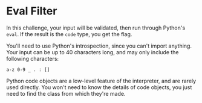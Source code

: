 # Eval Filter

In this challenge, your input will be validated, then run through Python's `eval`.
If the result is the `code` type, you get the flag.

You'll need to use Python's introspection, since you can't import anything.
Your input can be up to 40 characters long, and may only include the following
characters:

    a-z 0-9 _ . : []

Python code objects are a low-level feature of the interpreter, and are rarely
used directly. You won't need to know the details of code objects, you just
need to find the class from which they're made.

